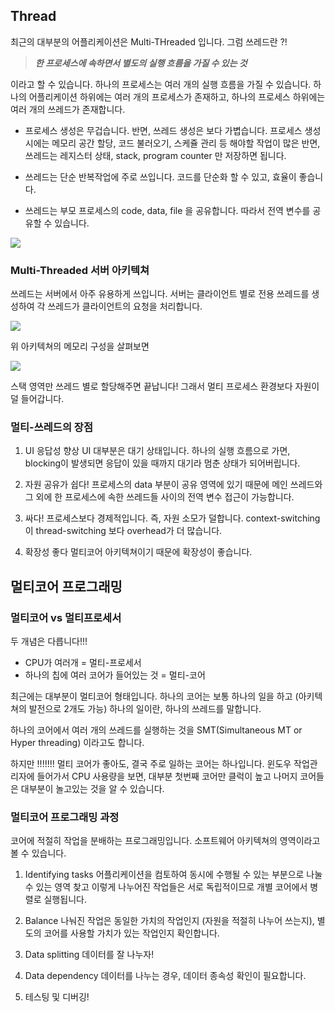 ## Thread
최근의 대부분의 어플리케이션은 Multi-THreaded 입니다. 그럼 쓰레드란 ?!

> ***한 프로세스에 속하면서 별도의 실행 흐름을 가질 수 있는 것***

이라고 할 수 있습니다. 하나의 프로세스는 여러 개의 실행 흐름을 가질 수 있습니다. 하나의 어플리케이션 하위에는 여러 개의 프로세스가 존재하고, 하나의 프로세스 하위에는 여러 개의 쓰레드가 존재합니다.

- 프로세스 생성은 무겁습니다. 반면, 쓰레드 생성은 보다 가볍습니다. 프로세스 생성 시에는 메모리 공간 할당, 코드 불러오기, 스케쥴 관리 등 해야할 작업이 많은 반면, 쓰레드는 레지스터 상태, stack, program counter 만 저장하면 됩니다. 

- 쓰레드는 단순 반복작업에 주로 쓰입니다. 코드를 단순화 할 수 있고, 효율이 좋습니다.

- 쓰레드는 부모 프로세스의 code, data, file 을 공유합니다. 따라서 전역 변수를 공유할 수 있습니다. 

![](https://velog.velcdn.com/images/seokjun0915/post/5e8e18d1-a8ba-4519-96d4-fd20bd64814a/image.jpeg)

### Multi-Threaded 서버 아키텍쳐
쓰레드는 서버에서 아주  유용하게 쓰입니다. 서버는 클라이언트 별로 전용 쓰레드를 생성하여 각 쓰레드가 클라이언트의 요청을 처리합니다.

![](https://velog.velcdn.com/images/seokjun0915/post/9140c5d9-b7ee-4454-8461-5c1e7dfdf32f/image.jpeg)

위 아키텍쳐의 메모리 구성을 살펴보면

![](https://velog.velcdn.com/images/seokjun0915/post/57a61f41-49c8-4016-9598-62c52033fc71/image.jpeg)

스택 영역만 쓰레드 별로 할당해주면 끝납니다! 그래서 멀티 프로세스 환경보다 자원이 덜 들어갑니다.

### 멀티-쓰레드의 장점
1. UI 응답성 향상
UI 대부분은 대기 상태입니다. 하나의 실행 흐름으로 가면, blocking이 발생되면 응답이 있을 때까지 대기라 멈춘 상태가 되어버립니다.

2. 자원 공유가 쉽다!
프로세스의 data 부분이 공유 영역에 있기 때문에 메인 쓰레드와 그 외에 한 프로세스에 속한 쓰레드들 사이의 전역 변수 접근이 가능합니다. 

3. 싸다!
프로세스보다 경제적입니다. 즉, 자원 소모가 덜합니다. context-switching이 thread-switching 보다 overhead가 더 많습니다. 

4. 확장성 좋다
멀티코어 아키텍쳐이기 때문에 확장성이 좋습니다.



## 멀티코어 프로그래밍
### 멀티코어 vs 멀티프로세서
두 개념은 다릅니다!!!

- CPU가 여러개 = 멀티-프로세서
- 하나의 칩에 여러 코어가 들어있는 것 = 멀티-코어

최근에는 대부분이 멀티코어 형태입니다. 하나의 코어는 보통 하나의 일을 하고 (아키텍쳐의 발전으로 2개도 가능) 하나의 일이란, 하나의 쓰레드를 말합니다. 

하나의 코어에서 여러 개의 쓰레드를 실행하는 것을 SMT(Simultaneous MT or Hyper threading) 이라고도 합니다.

하지만 !!!!!!! 멀티 코어가 좋아도, 결국 주로 일하는 코어는 하나입니다. 윈도우 작업관리자에 들어가서 CPU 사용량을 보면, 대부분 첫번째 코어만 클럭이 높고 나머지 코어들은 대부분이 놀고있는 것을 알 수 있습니다.

### 멀티코어 프로그래밍 과정
코어에 적절히 작업을 분배하는 프로그래밍입니다. 소프트웨어 아키텍쳐의 영역이라고 볼 수 있습니다.

1. Identifying tasks
어플리케이션을 컴토하여 동시에 수행될 수 있는 부분으로 나눌 수 있는 영역 찾고 이렇게 나누어진 작업들은 서로 독립적이므로 개별 코어에서 병렬로 실행됩니다.


2. Balance
나눠진 작업은 동일한 가치의 작업인지 (자원을 적절히 나누어 쓰는지), 별도의 코어를 사용할 가치가 있는 작업인지 확인합니다.


3. Data splitting
데이터를 잘 나누자!


4. Data dependency
데이터를 나누는 경우, 데이터 종속성 확인이 필요합니다.


5. 테스팅 및 디버깅!



